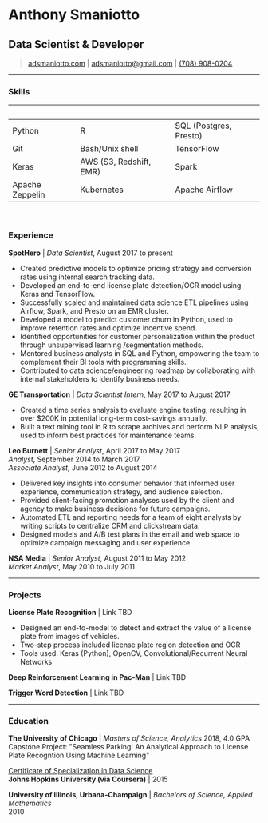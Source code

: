 # Anthony Smaniotto
## Data Scientist & Developer

> [adsmaniotto.com](http://adsmaniotto.com) |
[adsmaniotto@gmail.com](mailto:adsmaniotto@gmail.com) |
[(708) 908-0204](tel:7089080204)

------

### Skills

&nbsp;  |  &nbsp;  |  &nbsp;
----|------|-----
Python  |  R  |  SQL (Postgres, Presto) 
Git|Bash/Unix shell|TensorFlow
Keras|AWS (S3, Redshift, EMR)|Spark
Apache Zeppelin|Kubernetes|Apache Airflow
<br/>


### Experience

__SpotHero__ | *Data Scientist*, August 2017 to present
- Created predictive models to optimize pricing strategy and conversion rates using internal search tracking data.
- Developed an end-to-end license plate detection/OCR model using Keras and TensorFlow.
- Successfully scaled and maintained data science ETL pipelines using Airflow, Spark, and Presto on an EMR cluster.
- Developed a model to predict customer churn in Python, used to improve retention rates and optimize incentive spend.
- Identified opportunities for customer personalization within the product through unsupervised learning /segmentation methods.
- Mentored business analysts in SQL and Python, empowering the team to complement their BI tools with programming skills.
- Contributed to data science/engineering roadmap by collaborating with internal stakeholders to identify business needs.

__GE Transportation__ | *Data Scientist Intern*, May 2017 to August 2017
- Created a time series analysis to evaluate engine testing, resulting in over $200K in potential long-term cost-savings annually.
- Built a text mining tool in R to scrape archives and perform NLP analysis, used to inform best practices for maintenance teams.

__Leo Burnett__ | *Senior Analyst*, April 2017 to May 2017<br/>
*Analyst*, September 2014 to March 2017<br/>
*Associate Analyst*, June 2012 to August 2014
- Delivered key insights into consumer behavior that informed user experience, communication strategy, and audience selection.
- Provided client-facing promotion analyses used by the client and agency to make business decisions for future campaigns.
- Automated ETL and reporting needs for a team of eight analysts by writing scripts to centralize CRM and clickstream data.
- Designed models and A/B test plans in the email and web space to optimize campaign messaging and user experience.

__NSA Media__ | *Senior Analyst*, August 2011 to May 2012<br/>
*Market Analyst*, May 2010 to July 2011

------

### Projects

**License Plate Recognition** | Link TBD
- Designed an end-to-model to detect and extract the value of a license plate from images of vehicles.
- Two-step process included license plate region detection and OCR
- Tools used: Keras (Python), OpenCV, Convolutional/Recurrent Neural Networks

**Deep Reinforcement Learning in Pac-Man** |
Link TBD

**Trigger Word Detection** |
Link TBD

------

### Education

__The University of Chicago__ | *Masters of Science, Analytics*
2018, 4.0 GPA
Capstone Project: "Seamless Parking: An Analytical Approach to License Plate Recogntion Using Machine Learning"

[Certificate of Specialization in Data Science](https://www.coursera.org/account/accomplishments/specialization/ELUTABU84P3Y)<br/>
__Johns Hopkins University (via Coursera)__ | 2015

__University of Illinois, Urbana-Champaign__ | *Bachelors of Science, Applied Mathematics*<br/>
2010
